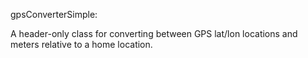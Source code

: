 gpsConverterSimple:

A header-only class for converting between GPS lat/lon locations and 
meters relative to a home location.  
